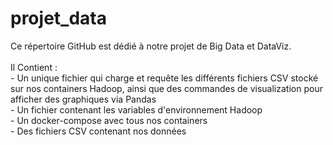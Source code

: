 # projet_data

Ce répertoire GitHub est dédié à notre projet de Big Data et DataViz. <br /><br />
Il Contient : <br />
    - Un unique fichier qui charge et requête les différents fichiers CSV stocké sur nos containers Hadoop, ainsi que des commandes de visualization pour afficher des graphiques via Pandas <br />
    - Un fichier contenant les variables d'environnement Hadoop <br />
    - Un docker-compose avec tous nos containers <br />
    - Des fichiers CSV contenant nos données <br />
